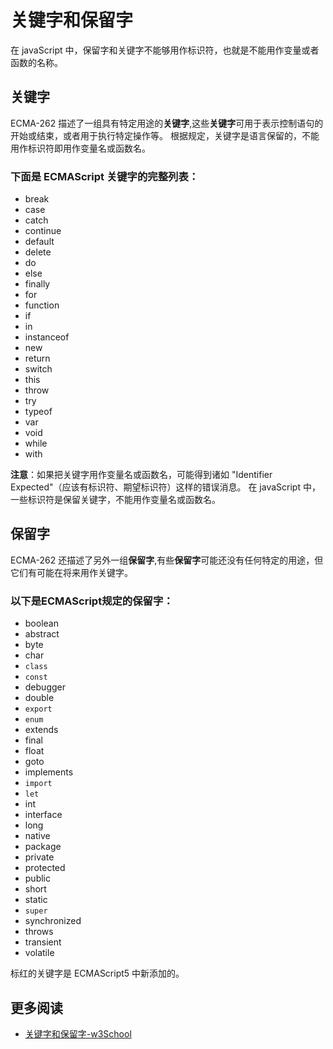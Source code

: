 # 关键字和保留字

在 javaScript 中，保留字和关键字不能够用作标识符，也就是不能用作变量或者函数的名称。

## 关键字

ECMA-262 描述了一组具有特定用途的**关键字**,这些**关键字**可用于表示控制语句的开始或结束，或者用于执行特定操作等。
根据规定，关键字是语言保留的，不能用作标识符即用作变量名或函数名。

### 下面是 ECMAScript 关键字的完整列表：

- break
- case
- catch
- continue
- default
- delete
- do
- else
- finally
- for
- function
- if
- in
- instanceof
- new
- return
- switch
- this
- throw
- try
- typeof
- var
- void
- while
- with

**注意**：如果把关键字用作变量名或函数名，可能得到诸如 "Identifier Expected"（应该有标识符、期望标识符）这样的错误消息。
在 javaScript 中，一些标识符是保留关键字，不能用作变量名或函数名。

## 保留字

ECMA-262 还描述了另外一组**保留字**,有些**保留字**可能还没有任何特定的用途，但它们有可能在将来用作关键字。

### 以下是ECMAScript规定的保留字：

- boolean
- abstract
- byte
- char
- `class`
- `const`
- debugger
- double
- `export`
- `enum`
- extends
- final
- float
- goto
- implements
- `import`
- `let`
- int
- interface
- long
- native
- package
- private
- protected
- public
- short
- static
- `super`
- synchronized
- throws
- transient
- volatile

标红的关键字是 ECMAScript5 中新添加的。

## 更多阅读

- [关键字和保留字-w3School](http://www.w3school.com.cn/js/pro_js_keywords.asp)